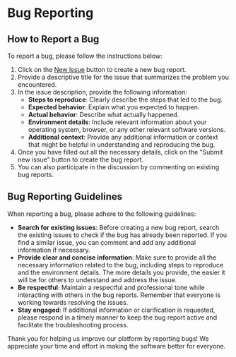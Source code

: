 # Bug Reporting

## How to Report a Bug

To report a bug, please follow the instructions below:

1. Click on the [New Issue](https://github.com/Josefpa/SRVZPlatformBugs/issues/new) button to create a new bug report.
2. Provide a descriptive title for the issue that summarizes the problem you encountered.
3. In the issue description, provide the following information:
   - **Steps to reproduce**: Clearly describe the steps that led to the bug.
   - **Expected behavior**: Explain what you expected to happen.
   - **Actual behavior**: Describe what actually happened.
   - **Environment details**: Include relevant information about your operating system, browser, or any other relevant software versions.
   - **Additional context**: Provide any additional information or context that might be helpful in understanding and reproducing the bug.
4. Once you have filled out all the necessary details, click on the "Submit new issue" button to create the bug report.
5. You can also participate in the discussion by commenting on existing bug reports.

## Bug Reporting Guidelines

When reporting a bug, please adhere to the following guidelines:

- **Search for existing issues**: Before creating a new bug report, search the existing issues to check if the bug has already been reported. If you find a similar issue, you can comment and add any additional information if necessary.
- **Provide clear and concise information**: Make sure to provide all the necessary information related to the bug, including steps to reproduce and the environment details. The more details you provide, the easier it will be for others to understand and address the issue.
- **Be respectful**: Maintain a respectful and professional tone while interacting with others in the bug reports. Remember that everyone is working towards resolving the issues.
- **Stay engaged**: If additional information or clarification is requested, please respond in a timely manner to keep the bug report active and facilitate the troubleshooting process.

Thank you for helping us improve our platform by reporting bugs! We appreciate your time and effort in making the software better for everyone.

